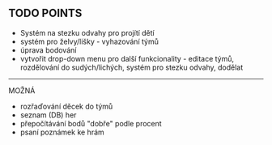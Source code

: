 ## TODO POINTS


- Systém na stezku odvahy pro projítí dětí 
- systém pro želvy/lišky - vyhazování týmů
- úprava bodování
- vytvořit drop-down menu pro další funkcionality - editace týmů, rozdělování do sudých/lichých, systém pro stezku odvahy, dodělat
---

MOŽNÁ
- rozřaďování děcek do týmů
- seznam (DB) her
- přepočítávání bodů "dobře" podle procent
- psaní poznámek ke hrám